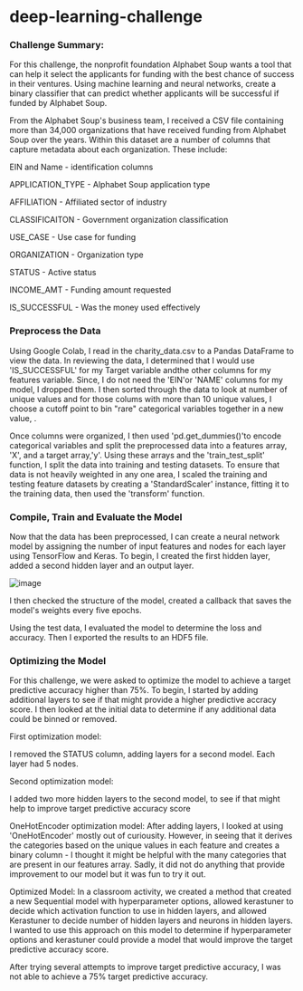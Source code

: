 # deep-learning-challenge
### Challenge Summary:

For this challenge, the nonprofit foundation Alphabet Soup wants a tool that can help it select the applicants for funding with the best chance of success in their ventures. Using machine learning and neural networks, create a binary classifier that can predict whether applicants will be successful if funded by Alphabet Soup.

From the Alphabet Soup's business team, I received a CSV file containing more than 34,000 organizations that have received funding from Alphabet Soup over the years. Within this dataset are a number of columns that capture metadata about each organization. These include: 


EIN and Name - identification columns

APPLICATION_TYPE - Alphabet Soup application type

AFFILIATION - Affiliated sector of industry

CLASSIFICAITON - Government organization classification

USE_CASE - Use case for funding

ORGANIZATION - Organization type

STATUS - Active status

INCOME_AMT - Funding amount requested

IS_SUCCESSFUL - Was the money used effectively

### Preprocess the Data

Using Google Colab, I read in the charity_data.csv to a Pandas DataFrame to view the data. In reviewing the data, I determined that I would use 'IS_SUCCESSFUL' for my Target variable andthe other columns for my features variable. Since, I do not need the 'EIN'or 'NAME' columns for my model, I dropped them. I then sorted through the data to look at number of unique values and for those colums with more than 10 unique values, I choose a cutoff point to bin "rare" categorical variables together in a new value, <Other>.

Once columns were organized, I then used 'pd.get_dummies()'to encode categorical variables and split the preprocessed data into a features array, 'X', and a target array,'y'. Using these arrays and the 'train_test_split' function, I split the data into training and testing datasets. To ensure that data is not heavily weighted in any one area, I scaled the training and testing feature datasets by creating a 'StandardScaler' instance, fitting it to the training data, then used the 'transform' function.
  
### Compile, Train and Evaluate the Model
Now that the data has been preprocessed, I can create a neural network model by assigning the number of input features and nodes for each layer using TensorFlow and Keras. 
To begin, I created the first hidden layer, added a second hidden layer and an output layer. 

![image](https://github.com/SheTroxel/deep-learning-challenge/assets/117420486/c8b72935-5240-4ea7-8cfb-624f7e0b3c9a)

I then checked the structure of the model, created a callback that saves the model's weights every five epochs.

Using the test data, I evaluated the model to determine the loss and accuracy. Then I exported the results to an HDF5 file.

### Optimizing the Model
For this challenge, we were asked to optimize the model to achieve a target predictive accuracy higher than 75%. To begin, I started by adding additional layers to see if that might provide a higher predictive accracy score. I then looked at the initial data to determine if any additional data could be binned or removed. 

First optimization model:
  
I removed the STATUS column, adding layers for a second model. Each layer had 5 nodes. 

  
Second optimization model: 
  
I added two more hidden layers to the second model, to see if that might help to improve target predictive accuracy score 

  
OneHotEncoder optimization model:
After adding layers, I looked at using 'OneHotEncoder' mostly out of curiousity. However, in seeing that it derives the categories based on the unique values in each feature and creates a binary column - I thought it might be helpful with the many categories that are present in our features array. Sadly, it did not do anything that provide improvement to our model but it was fun to try it out.

Optimized Model:
In a classroom activity, we created a method that created a new Sequential model with hyperparameter options, allowed kerastuner to decide which activation function to use in hidden layers, and allowed Kerastuner to decide number of hidden layers and neurons in hidden layers. I wanted to use this approach on this model to determine if hyperparameter options and kerastuner could provide a model that would improve the target predictive accuracy score. 
  

 After trying several attempts to improve target predictive accuracy, I was not able to achieve a 75% target predictive accuracy.

